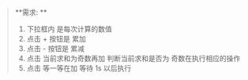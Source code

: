 > **需求: **
>
> 1.  下拉框内 是每次计算的数值
> 2. 点击 + 按钮是 累加
> 3. 点击 - 按钮是 累减
> 4. 点击  当前求和为奇数再加  判断当前求和是否为 奇数在执行相应的操作
> 5. 点击 等一等在加  等待 1s 以后执行